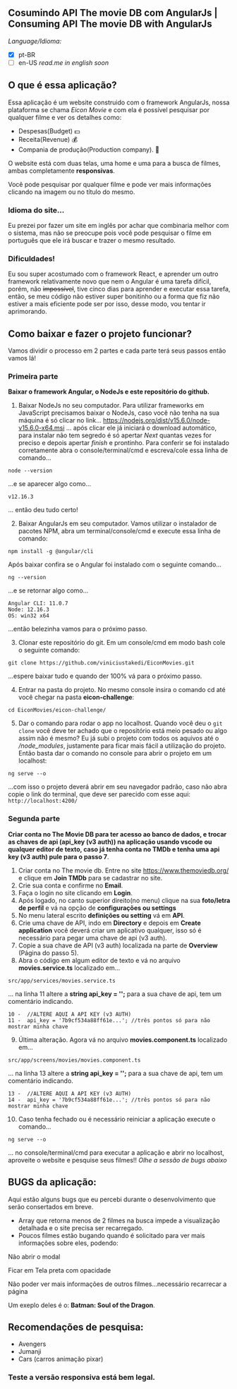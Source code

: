 ## Cosumindo API The movie DB com AngularJs | Consuming API The movie DB with AngularJs
 *Language/Idioma:*
 - [x] pt-BR
-  [ ] en-US _read.me in english soon_

## O que é essa aplicação? 
Essa aplicação é um website construido com o framework AngularJs, nossa plataforma se chama *Eicon Movie* e com ela é possível pesquisar por qualquer filme e ver os detalhes como:
- Despesas(Budget) :dollar:
- Receita(Revenue) :moneybag:
- Compania de produção(Production company). :office:

O website está com duas telas, uma home e uma para a busca de filmes,  ambas completamente **responsivas**.

Você pode pesquisar por qualquer filme e pode ver mais informações clicando na imagem ou no título do mesmo.

### Idioma do site...
Eu prezei por fazer um site em inglês por achar que combinaria melhor com o sistema, mas não se preocupe pois você pode pesquisar o filme em português que ele irá buscar e trazer o mesmo resultado.  

### Dificuldades!
Eu sou super acostumado com o framework React, e aprender um outro framework relativamente novo que nem o Angular é uma tarefa difícil, porém, não ~~impossível~~, tive cinco dias para aprender e executar essa tarefa, então, se meu código não estiver super bonitinho ou a forma que fiz não estiver a mais eficiente pode ser por isso, desse modo, vou tentar ir aprimorando.

## Como baixar e fazer o projeto funcionar?
Vamos dividir o processo em 2 partes e cada parte terá seus passos então vamos lá!

### Primeira parte
**Baixar o framework Angular, o NodeJs e este repositório do github.**
1. Baixar NodeJs no seu computador.
Para utilizar frameworks em JavaScript precisamos baixar o NodeJs, caso você não tenha na sua máquina é só clicar no link... https://nodejs.org/dist/v15.6.0/node-v15.6.0-x64.msi ... após clicar ele já iniciará o download automático, para instalar não tem segredo é só apertar *Next* quantas vezes for preciso e depois apertar *finish* e prontinho.
Para conferir se foi instalado corretamente abra o console/terminal/cmd e escreva/cole essa linha de comando...
```
node --version
``` 
...e se aparecer algo como...
```
v12.16.3
````
... então deu tudo certo!

2. Baixar AngularJs em seu computador.
Vamos utilizar o instalador de pacotes NPM, abra um terminal/console/cmd e execute essa linha de comando:
```
npm install -g @angular/cli
```
Após baixar confira se o Angular foi instalado com o seguinte comando...
```
ng --version
````
...e se retornar algo como...
```
Angular CLI: 11.0.7
Node: 12.16.3
OS: win32 x64
```
...então belezinha vamos para o próximo passo.

3. Clonar este repositório do git. 
Em um console/cmd em modo bash cole o seguinte comando:
```
git clone https://github.com/viniciustakedi/EiconMovies.git
```
...espere baixar tudo e quando der 100% vá para o próximo passo.

4. Entrar na pasta do projeto.
No mesmo console insira o comando cd até você chegar na pasta **eicon-challenge**:
```
cd EiconMovies/eicon-challenge/
```

5. Dar o comando para rodar o app no localhost.
Quando você deu o ```git clone``` você deve ter achado que o repositório está meio pesado ou algo assim não é mesmo? Eu já subi o projeto com todos os aquivos até o */node_modules*, justamente para ficar mais fácil a utilização do projeto. Então basta dar o comando no console para abrir o projeto em um localhost:
```
ng serve --o
```
...com isso o projeto deverá abrir em seu navegador padrão, caso não abra copie o link do terminal, que deve ser parecido com esse aqui: ```http://localhost:4200/```

### Segunda parte
**Criar conta no The Movie DB para ter acesso ao banco de dados, e trocar as chaves de api (api_key (v3 auth)) na aplicação usando vscode ou qualquer editor de texto, caso já tenha conta no TMDb e tenha uma api key (v3 auth) pule para o passo 7**.
1. Criar conta no The movie db. Entre no site https://www.themoviedb.org/ e clique em **Join TMDb** para se cadastrar no site.
2. Crie sua conta e confirme no **Email**.
3. Faça o login no site clicando em **Login**.
4. Após logado, no canto superior direito(no menu) clique na sua **foto/letra de perfil** e vá na opção de **configurações ou settings** 
5. No menu lateral escrito **definições ou setting** vá em **API**.
6. Crie uma chave de API, indo em **Directory** e depois em **Create application** você deverá criar um aplicativo qualquer, isso só é necessário para pegar uma chave de api (v3 auth).
7. Copie a sua chave de API (v3 auth) localizada na parte de **Overview** (Página do passo 5).
8. Abra o código em algum editor de texto e vá no arquivo **movies.service.ts** localizado em...
```
src/app/services/movies.service.ts
```
... na linha 11 altere a **string api_key = '';** para a sua chave de api, tem um comentário indicando.
```
10 -  //ALTERE AQUI A API KEY (v3 AUTH)
11 -  api_key = '7b9cf534a88ff61e...'; //três pontos só para não mostrar minha chave
```

9. Última alteração. Agora vá no arquivo **movies.component.ts** localizado em...
```
src/app/screens/movies/movies.component.ts
```
... na linha 13 altere a **string api_key = '';** para a sua chave de api, tem um comentário indicando.
```
13 -  //ALTERE AQUI A API KEY (v3 AUTH)
14 -  api_key = '7b9cf534a88ff61e...'; //três pontos só para não mostrar minha chave
```

10. Caso tenha fechado ou é necessário reiniciar a aplicação execute o comando...
```
ng serve --o
```
... no console/terminal/cmd para executar a aplicação e abrir no localhost, aproveite o website e pesquise seus filmes!! *Olhe a sessão de bugs abaixo*

## BUGS da aplicação: 
Aqui estão alguns bugs que eu percebi durante o desenvolvimento que serão consertados em breve.
- Array que retorna menos de 2 filmes na busca impede a visualização detalhada e o site precisa ser recarregado.
- Poucos filmes estão bugando quando é solicitado para ver mais informações sobre eles, podendo:

Não abrir o modal

Ficar em Tela preta com opacidade

Não poder ver mais informações de outros filmes...necessário recarrecar a página

Um exeplo deles é o: **Batman: Soul of the Dragon**.


## Recomendações de pesquisa:
- Avengers
- Jumanji
- Cars (carros animação pixar)

### Teste a versão responsiva está bem legal.
  

